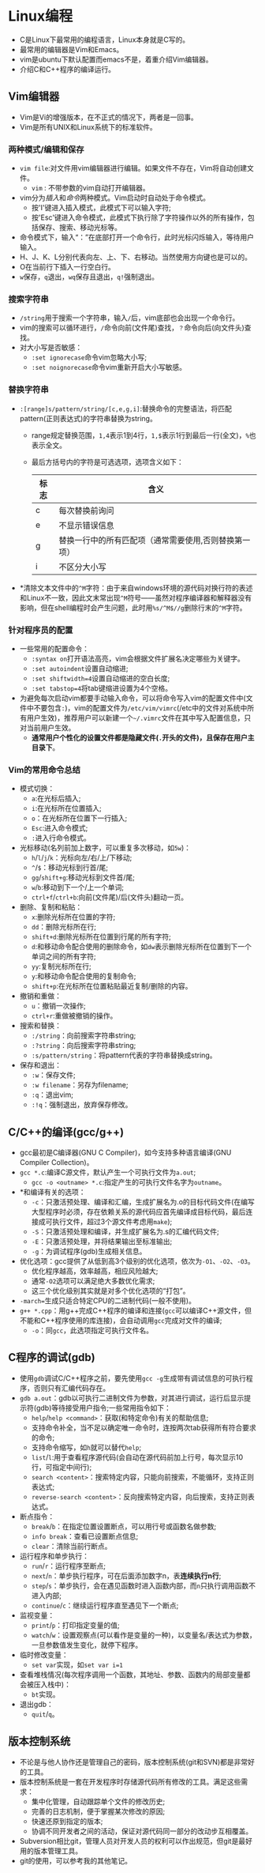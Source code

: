 # Linux编程
- C是Linux下最常用的编程语言，Linux本身就是C写的。
- 最常用的编辑器是Vim和Emacs。
- vim是ubuntu下默认配置而emacs不是，着重介绍Vim编辑器。
- 介绍C和C++程序的编译运行。
## Vim编辑器
- Vim是Vi的增强版本，在不正式的情况下，两者是一回事。
- Vim是所有UNIX和Linux系统下的标准软件。
### 两种模式/编辑和保存
- `vim file`:对文件用vim编辑器进行编辑。如果文件不存在，Vim将自动创建文件。
   - `vim` : 不带参数的vim自动打开编辑器。
- vim分为*插入*和*命令*两种模式。Vim启动时自动处于命令模式。
  - 按'I'键进入插入模式，此模式下可以输入字符;
  - 按'Esc'键进入命令模式，此模式下执行除了字符操作以外的所有操作，包括保存、搜索、移动光标等。
- 命令模式下，输入“：”在底部打开一个命令行，此时光标闪烁输入，等待用户输入。
- H、J、K、L分别代表向左、上、下、右移动。当然使用方向键也是可以的。
- O在当前行下插入一行空白行。
- `w`保存，`q`退出，`wq`保存且退出，`q!`强制退出。
### 搜索字符串
- `/string`用于搜索一个字符串，输入`/`后，vim底部也会出现一个命令行。
- vim的搜索可以循环进行，`/`命令向前(文件尾)查找，`？`命令向后(向文件头)查找。
- 对大小写是否敏感：
  - `:set ignorecase`命令vim忽略大小写;
  - `:set noignorecase`命令vim重新开启大小写敏感。
### 替换字符串
- `:[range]s/pattern/string/[c,e,g,i]`:替换命令的完整语法，将匹配pattern(正则表达式)的字符串替换为string。
  - range规定替换范围，`1,4`表示1到4行，`1,$`表示1行到最后一行(全文)，`%`也表示全文。
  - 最后方括号内的字符是可选选项，选项含义如下：

	| 标志 | 含义 |
	| --- | --- |
	| c | 每次替换前询问 |
	| e | 不显示错误信息 |
	| g | 替换一行中的所有匹配项（通常需要使用,否则替换第一项） |
	| i | 不区分大小写 |

- \*清除文本文件中的`^M`字符：由于来自windows环境的源代码对换行符的表述和Linux不一致，因此文末常出现`^M`符号——虽然对程序编译器和解释器没有影响，但在shell编程时会产生问题，此时用`%s/^M$//g`删除行末的`^M`字符。
### 针对程序员的配置
- 一些常用的配置命令：
  - `:syntax on`打开语法高亮，vim会根据文件扩展名决定哪些为关键字。
  - `:set autoindent`设置自动缩进;
  - `:set shiftwidth=4`设置自动缩进的空白长度;
  - `:set tabstop=4`将tab键缩进设置为4个空格。
- 为避免每次启动vim都要手动输入命令，可以将命令写入vim的配置文件中(文件中不要包含`:`)，vim的配置文件为`/etc/vim/vimrc`(/etc中的文件对系统中所有用户生效)，推荐用户可以新建一个`~/.vimrc`文件在其中写入配置信息，只对当前用户生效。
  - **通常用户个性化的设置文件都是隐藏文件(`.`开头的文件)，且保存在用户主目录下**。
### Vim的常用命令总结
- 模式切换：
  - `a`:在光标后插入;
  - `i`:在光标所在位置插入;
  - `o`：在光标所在位置下一行插入;
  - `Esc`:进入命令模式;
  - `:`进入行命令模式。
- 光标移动(名列前加上数字，可以重复多次移动，如`5w`)：
  - `h`/`l`/`j`/`k`：光标向左/右/上/下移动;
  - `^`/`$`：移动光标到行首/尾;
  - `gg`/`shift+g`:移动光标到文件首/尾;
  - `w`/`b`:移动到下一个/上一个单词;
  - `ctrl+f`/`ctrl+b`:向前(文件尾)/后(文件头)翻动一页。
- 删除、复制和粘贴：
  - `x`:删除光标所在位置的字符;
  - `dd`：删除光标所在行;
  - `shift+d`:删除光标所在位置到行尾的所有字符;
  - `d`:和移动命令配合使用的删除命令，如`dw`表示删除光标所在位置到下一个单词之间的所有字符;
  - `yy`:复制光标所在行;
  - `y`:和移动命令配合使用的复制命令;
  - `shift+p`:在光标所在位置粘贴最近复制/删除的内容。
- 撤销和重做：
  - `u`：撤销一次操作;
  - `ctrl+r`:重做被撤销的操作。
- 搜索和替换：
  - `:/string`：向前搜索字符串string;
  - `:?string`：向后搜索字符串string;
  - `:s/pattern/string`：将pattern代表的字符串替换成string。
- 保存和退出：
  - `:w`：保存文件;
  - `:w filename`：另存为filename;
  - `:q`：退出vim;
  - `:!q`：强制退出，放弃保存修改。
## C/C++的编译(gcc/g++)
- gcc最初是C编译器(GNU C Compiler)，如今支持多种语言编译(GNU Compiler Collection)。
- `gcc *.c`:编译C源文件，默认产生一个可执行文件为`a.out`;
  - `gcc -o <outname> *.c`:指定产生的可执行文件名字为`outname`。
- \*和编译有关的选项：
  - `-c`：只激活预处理、编译和汇编，生成扩展名为.o的目标代码文件(在编写大型程序时必须，存在依赖关系的源代码应首先编译成目标代码，最后连接成可执行文件，超过3个源文件考虑用`make`);
  - `-S`：只激活预处理和编译，并生成扩展名为.s的汇编代码文件;
  - `-E`：只激活预处理，并将结果输出至标准输出;
  - `-g`：为调试程序(gdb)生成相关信息。
- 优化选项：gcc提供了从低到高3个级别的优化选项，依次为`-O1`、`-O2`、`-O3`。
  - 优化程序越高，效率越高，相应风险越大;
  - 通常`-O2`选项可以满足绝大多数优化需求;
  - 这三个优化级别其实就是对多个优化选项的“打包”。
- `-march=`生成只适合特定CPU的二进制代码(一般不使用)。
- `g++ *.cpp`：用g++完成C++程序的编译和连接(`gcc`可以编译C++源文件，但不能和C++程序使用的库连接)，会自动调用`gcc`完成对文件的编译;
  - `-o`：同`gcc`，此选项指定可执行文件名。
## C程序的调试(gdb)
- 使用`gdb`调试C/C++程序之前，要先使用`gcc -g`生成带有调试信息的可执行程序，否则只有汇编代码存在。
- `gdb a.out`：gdb以可执行二进制文件为参数，对其进行调试，运行后显示提示符(gdb)等待接受用户指令;一些常用指令如下：
  - `help`/`help <command>`：获取(和特定命令)有关的帮助信息;
  - 支持<tab>命令补全，当不足以确定唯一命令时，连按两次tab获得所有符合要求的命令;
  - 支持命令缩写，如`h`就可以替代`help`;
  - `list`/`l`:用于查看程序源代码(会自动在源代码前加上行号，每次显示10行，可指定中间行);
  - `search <content>`：搜索特定内容，只能向前搜索，不能循环，支持正则表达式;
  - `reverse-search <content>`：反向搜索特定内容，向后搜索，支持正则表达式。
- 断点指令：
  - `break`/`b`：在指定位置设置断点，可以用行号或函数名做参数;
  - `info break`：查看已设置断点信息;
  - `clear`：清除当前行断点。
- 运行程序和单步执行：
  - `run`/`r`：运行程序至断点;
  - `next`/`n`：单步执行程序，可在后面添加数字n，表**连续执行n行**;
  - `step`/`s`：单步执行，会在遇见函数时进入函数内部，而`n`只执行调用函数不进入内部;
  - `continue`/`c`：继续运行程序直至遇见下一个断点;
- 监视变量：
  - `print`/`p`：打印指定变量的值;
  - `watch`/`w`：设置观察点(可以看作是变量的一种)，以变量名/表达式为参数，一旦参数值发生变化，就停下程序。
- 临时修改变量：
  - `set var`实现，如`set var i=1`
- 查看堆栈情况(每次程序调用一个函数，其地址、参数、函数内的局部变量都会被压入栈中)：
  - `bt`实现。
- 退出gdb：
  - `quit`/`q`。
## 版本控制系统
- 不论是与他人协作还是管理自己的密码，版本控制系统(git和SVN)都是非常好的工具。
- 版本控制系统是一套在开发程序时存储源代码所有修改的工具。满足这些需求：
  - 集中化管理，自动跟踪单个文件的修改历史;
  - 完善的日志机制，便于掌握某次修改的原因;
  - 快速还原到指定的版本;
  - 协调不同开发者之间的活动，保证对源代码同一部分的改动步互相覆盖。
- Subversion相比git，管理人员对开发人员的权利可以作出规范，但git是最好用的版本管理工具。
- git的使用，可以参考我的其他笔记。
